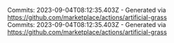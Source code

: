 Commits: 2023-09-04T08:12:35.403Z - Generated via https://github.com/marketplace/actions/artificial-grass
<br>
Commits: 2023-09-04T08:12:35.403Z - Generated via https://github.com/marketplace/actions/artificial-grass
<br>
